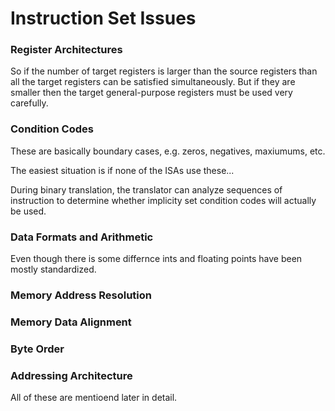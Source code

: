 # Instruction Set Issues

### Register Architectures 

So if the number of target registers is larger than the source registers than all the target registers can be satisfied simultaneously. But if they are smaller then the target general-purpose registers must be used very carefully. 

### Condition Codes 

These are basically boundary cases, e.g. zeros, negatives, maxiumums, etc. 

The easiest situation is if none of the ISAs use these... 

During binary translation, the translator can analyze sequences of instruction to determine whether implicity set condition codes will actually be used.

### Data Formats and Arithmetic 

Even though there is some differnce ints and floating points have been mostly standardized. 

### Memory Address Resolution 

### Memory Data Alignment

### Byte Order

### Addressing Architecture 

All of these are mentioend later in detail. 


